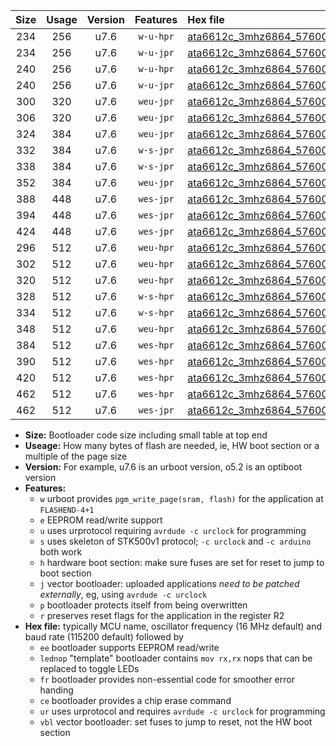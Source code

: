 |Size|Usage|Version|Features|Hex file|
|:-:|:-:|:-:|:-:|:--|
|234|256|u7.6|`w-u-hpr`|[ata6612c_3mhz6864_57600bps_ur.hex](https://raw.githubusercontent.com/stefanrueger/urboot/main/ata6612c_3mhz6864_57600bps_ur.hex)|
|234|256|u7.6|`w-u-jpr`|[ata6612c_3mhz6864_57600bps_ur_vbl.hex](https://raw.githubusercontent.com/stefanrueger/urboot/main/ata6612c_3mhz6864_57600bps_ur_vbl.hex)|
|240|256|u7.6|`w-u-hpr`|[ata6612c_3mhz6864_57600bps_lednop_ur.hex](https://raw.githubusercontent.com/stefanrueger/urboot/main/ata6612c_3mhz6864_57600bps_lednop_ur.hex)|
|240|256|u7.6|`w-u-jpr`|[ata6612c_3mhz6864_57600bps_lednop_ur_vbl.hex](https://raw.githubusercontent.com/stefanrueger/urboot/main/ata6612c_3mhz6864_57600bps_lednop_ur_vbl.hex)|
|300|320|u7.6|`weu-jpr`|[ata6612c_3mhz6864_57600bps_ee_ur_vbl.hex](https://raw.githubusercontent.com/stefanrueger/urboot/main/ata6612c_3mhz6864_57600bps_ee_ur_vbl.hex)|
|306|320|u7.6|`weu-jpr`|[ata6612c_3mhz6864_57600bps_ee_lednop_ur_vbl.hex](https://raw.githubusercontent.com/stefanrueger/urboot/main/ata6612c_3mhz6864_57600bps_ee_lednop_ur_vbl.hex)|
|324|384|u7.6|`weu-jpr`|[ata6612c_3mhz6864_57600bps_ee_lednop_fr_ur_vbl.hex](https://raw.githubusercontent.com/stefanrueger/urboot/main/ata6612c_3mhz6864_57600bps_ee_lednop_fr_ur_vbl.hex)|
|332|384|u7.6|`w-s-jpr`|[ata6612c_3mhz6864_57600bps_vbl.hex](https://raw.githubusercontent.com/stefanrueger/urboot/main/ata6612c_3mhz6864_57600bps_vbl.hex)|
|338|384|u7.6|`w-s-jpr`|[ata6612c_3mhz6864_57600bps_lednop_vbl.hex](https://raw.githubusercontent.com/stefanrueger/urboot/main/ata6612c_3mhz6864_57600bps_lednop_vbl.hex)|
|352|384|u7.6|`weu-jpr`|[ata6612c_3mhz6864_57600bps_ee_lednop_fr_ce_ur_vbl.hex](https://raw.githubusercontent.com/stefanrueger/urboot/main/ata6612c_3mhz6864_57600bps_ee_lednop_fr_ce_ur_vbl.hex)|
|388|448|u7.6|`wes-jpr`|[ata6612c_3mhz6864_57600bps_ee_vbl.hex](https://raw.githubusercontent.com/stefanrueger/urboot/main/ata6612c_3mhz6864_57600bps_ee_vbl.hex)|
|394|448|u7.6|`wes-jpr`|[ata6612c_3mhz6864_57600bps_ee_lednop_vbl.hex](https://raw.githubusercontent.com/stefanrueger/urboot/main/ata6612c_3mhz6864_57600bps_ee_lednop_vbl.hex)|
|424|448|u7.6|`wes-jpr`|[ata6612c_3mhz6864_57600bps_ee_lednop_fr_vbl.hex](https://raw.githubusercontent.com/stefanrueger/urboot/main/ata6612c_3mhz6864_57600bps_ee_lednop_fr_vbl.hex)|
|296|512|u7.6|`weu-hpr`|[ata6612c_3mhz6864_57600bps_ee_ur.hex](https://raw.githubusercontent.com/stefanrueger/urboot/main/ata6612c_3mhz6864_57600bps_ee_ur.hex)|
|302|512|u7.6|`weu-hpr`|[ata6612c_3mhz6864_57600bps_ee_lednop_ur.hex](https://raw.githubusercontent.com/stefanrueger/urboot/main/ata6612c_3mhz6864_57600bps_ee_lednop_ur.hex)|
|320|512|u7.6|`weu-hpr`|[ata6612c_3mhz6864_57600bps_ee_lednop_fr_ur.hex](https://raw.githubusercontent.com/stefanrueger/urboot/main/ata6612c_3mhz6864_57600bps_ee_lednop_fr_ur.hex)|
|328|512|u7.6|`w-s-hpr`|[ata6612c_3mhz6864_57600bps.hex](https://raw.githubusercontent.com/stefanrueger/urboot/main/ata6612c_3mhz6864_57600bps.hex)|
|334|512|u7.6|`w-s-hpr`|[ata6612c_3mhz6864_57600bps_lednop.hex](https://raw.githubusercontent.com/stefanrueger/urboot/main/ata6612c_3mhz6864_57600bps_lednop.hex)|
|348|512|u7.6|`weu-hpr`|[ata6612c_3mhz6864_57600bps_ee_lednop_fr_ce_ur.hex](https://raw.githubusercontent.com/stefanrueger/urboot/main/ata6612c_3mhz6864_57600bps_ee_lednop_fr_ce_ur.hex)|
|384|512|u7.6|`wes-hpr`|[ata6612c_3mhz6864_57600bps_ee.hex](https://raw.githubusercontent.com/stefanrueger/urboot/main/ata6612c_3mhz6864_57600bps_ee.hex)|
|390|512|u7.6|`wes-hpr`|[ata6612c_3mhz6864_57600bps_ee_lednop.hex](https://raw.githubusercontent.com/stefanrueger/urboot/main/ata6612c_3mhz6864_57600bps_ee_lednop.hex)|
|420|512|u7.6|`wes-hpr`|[ata6612c_3mhz6864_57600bps_ee_lednop_fr.hex](https://raw.githubusercontent.com/stefanrueger/urboot/main/ata6612c_3mhz6864_57600bps_ee_lednop_fr.hex)|
|462|512|u7.6|`wes-hpr`|[ata6612c_3mhz6864_57600bps_ee_lednop_fr_ce.hex](https://raw.githubusercontent.com/stefanrueger/urboot/main/ata6612c_3mhz6864_57600bps_ee_lednop_fr_ce.hex)|
|462|512|u7.6|`wes-jpr`|[ata6612c_3mhz6864_57600bps_ee_lednop_fr_ce_vbl.hex](https://raw.githubusercontent.com/stefanrueger/urboot/main/ata6612c_3mhz6864_57600bps_ee_lednop_fr_ce_vbl.hex)|

- **Size:** Bootloader code size including small table at top end
- **Useage:** How many bytes of flash are needed, ie, HW boot section or a multiple of the page size
- **Version:** For example, u7.6 is an urboot version, o5.2 is an optiboot version
- **Features:**
  + `w` urboot provides `pgm_write_page(sram, flash)` for the application at `FLASHEND-4+1`
  + `e` EEPROM read/write support
  + `u` uses urprotocol requiring `avrdude -c urclock` for programming
  + `s` uses skeleton of STK500v1 protocol; `-c urclock` and `-c arduino` both work
  + `h` hardware boot section: make sure fuses are set for reset to jump to boot section
  + `j` vector bootloader: uploaded applications *need to be patched externally*, eg, using `avrdude -c urclock`
  + `p` bootloader protects itself from being overwritten
  + `r` preserves reset flags for the application in the register R2
- **Hex file:** typically MCU name, oscillator frequency (16 MHz default) and baud rate (115200 default) followed by
  + `ee` bootloader supports EEPROM read/write
  + `lednop` "template" bootloader contains `mov rx,rx` nops that can be replaced to toggle LEDs
  + `fr` bootloader provides non-essential code for smoother error handing
  + `ce` bootloader provides a chip erase command
  + `ur` uses urprotocol and requires `avrdude -c urclock` for programming
  + `vbl` vector bootloader: set fuses to jump to reset, not the HW boot section
